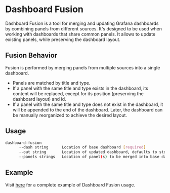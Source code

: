 # Dashboard Fusion

Dashboard Fusion is a tool for merging and updating Grafana dashboards by combining panels from different sources. 
It's designed to be used when working with dashboards that share common panels.
It allows to update existing panels, while preserving the dashboard layout.

## Fusion Behavior

Fusion is performed by merging panels from multiple sources into a single dashboard.
- Panels are matched by title and type.
- If a panel with the same title and type exists in the dashboard, its content will be replaced, except for its position (preserving the dashboard layout) and id.
- If a panel with the same title and type does not exist in the dashboard, it will be appended to the end of the dashboard.
Later, the dashboard can be manually reorganized to achieve the desired layout.

## Usage

```bash
dashboard-fusion
      --dash string      Location of base dashboard [required]
      --out string       Location of updated dashboard, defaults to stdout
      --panels strings   Location of panel(s) to be merged into base dashboard [required]
```

## Example

Visit [here](./example/README.md) for a complete example of Dashboard Fusion usage.
